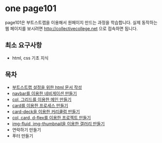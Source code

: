 # one page101

page101은 부트스트랩을 이용해서 원페이지 만드는 과정을 학습합니다.
실제 동작하는 웹 페이지를 보시려면 http://collectivecollege.net 으로 접속하면 됩니다.

## 최소 요구사항
- html, css 기초 지식

## 목차
- [부트스트랩 설정을 위한 html 문서 작성](01introandsetting.md)
- [navbar를 이용한 네비게이션 만들기](02navbar.md)
- [col, 그리드를 이용한 메인 만들기](03main.md)
- [card를 이용한 프로세스 만들기](04process.md)
- [card-deck을 이용한 커리큘럼 만들기](05curriculum.md)
- [col, card, d-flex를 이용한 프로젝트 만들기](06project.md)
- [img-fluid, img-thumbnail을 이용한 갤러리 만들기](07gallery.md)
- 연락하기 만들기
- 푸터 만들기